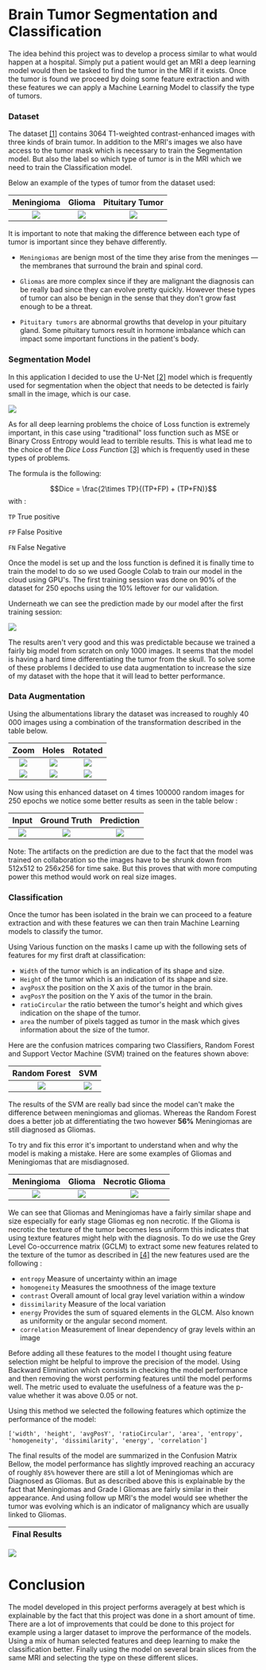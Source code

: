 # Brain Tumor Segmentation and Classification

The idea behind this project was to develop a process similar to what would happen at a hospital. Simply put a patient would get an MRI a deep learning model would then be tasked to find the tumor in the MRI if it exists. Once the tumor is found we proceed by doing some feature extraction and with these features we can apply a Machine Learning Model to classify the type of tumors.

### Dataset

The dataset [[1]](https://figshare.com/articles/dataset/brain_tumor_dataset/1512427) contains 3064 T1-weighted contrast-enhanced images with three kinds of brain tumor. In addition to the MRI's images we also have access to the tumor mask which is necessary to train the Segmentation model. But also the label so which type of tumor is in the MRI which we need to train the Classification model.

Below an example of the types of tumor from the dataset used:

Meningioma      | Glioma |  Pituitary Tumor
:-------------------------:|:-------------------------:|:-------------------------:
![](/assets/glioma.png)  |  ![](/assets/meningioma.png) |  ![](/assets/pituatary.png)

It is important to note that making the difference between each type of tumor is important since they behave differently.

* `Meningiomas` are benign most of the time they arise from the meninges — the membranes that surround the brain and spinal cord.

* `Gliomas` are more complex since if they are malignant the diagnosis can be really bad since they can evolve pretty quickly. However these types of tumor can also be benign in the sense that they don't grow fast enough to be a threat.

* `Pituitary tumors` are abnormal growths that develop in your pituitary gland. Some pituitary tumors result in hormone imbalance which can impact some important functions in the patient's body.

### Segmentation Model

In this application I decided to use the U-Net [[2]](https://lmb.informatik.uni-freiburg.de/people/ronneber/u-net/) model which is frequently used for segmentation when the object that needs to be detected is fairly small in the image, which is our case.

![](/assets/u-net-architecture.png)

As for all deep learning problems the choice of Loss function is extremely important, in this case using "traditional" loss function such as MSE or Binary Cross Entropy would lead to terrible results. This is what lead me to the choice of the *Dice Loss Function* [[3]](https://lmb.informatik.uni-freiburg.de/people/ronneber/u-net/](https://arxiv.org/pdf/2006.14822.pdf)) which is frequently used in these types of problems.

The formula is the following:

$$Dice = \frac{2\times TP}{(TP+FP) + (TP+FN)}$$
with :

`TP` True positive

`FP` False Positive

`FN` False Negative

Once the model is set up and the loss function is defined it is finally time to train the model to do so we used Google Colab to train our model in the cloud using GPU's. The first training session was done on 90% of the dataset for 250 epochs using the 10% leftover for our validation.

Underneath we can see the prediction made by our model after the first training session:

![](/assets/first_training.png)

The results aren't very good and this was predictable because we trained a fairly big model from scratch on only 1000 images. It seems that the model is having a hard time differentiating the tumor from the skull. To solve some of these problems I decided to use data augmentation to increase the size of my dataset with the hope that it will lead to better performance.

### Data Augmentation

Using the albumentations library the dataset was increased to roughly 40 000 images using a combination of the transformation described in the table below.

Zoom             |  Holes |  Rotated
:-------------------------:|:-------------------------:|:-------------------------:
![](/assets/data_augmented/rotated.png)  |  ![](/assets/data_augmented/holed.png) |  ![](/assets/data_augmented/zoomed.png)
![](/assets/data_augmented/mask_zoomed.png)  |  ![](/assets/data_augmented/mask_holed.png) |  ![](/assets/data_augmented/mask_rotated.png)

Now using this enhanced dataset on 4 times 100000 random images for 250 epochs we notice some better results as seen in the table below :

Input             |  Ground Truth |  Prediction
:-------------------------:|:-------------------------:|:-------------------------:
![](/assets/glioma.png)  |  ![](/assets/mask_12.png) |  ![](/assets/mask_github.png)

Note: The artifacts on the prediction are due to the fact that the model was trained on collaboration so the images have to be shrunk down from 512x512 to 256x256 for time sake. But this proves that with more computing power this method would work on real size images.

### Classification

Once the tumor has been isolated in the brain we can proceed to a feature extraction and with these features we can then train Machine Learning models to classify the tumor.

Using Various function on the masks I came up with the following sets of features for my first draft at classification:

- `Width` of the tumor which is an indication of its shape and size.
- `Height` of the tumor which is an indication of its shape and size.
- `avgPosX` the position on the X axis of the tumor in the brain.
- `avgPosY` the position on the Y axis of the tumor in the brain.
- `ratioCircular` the ratio between the tumor's height and which gives indication on the shape of the tumor.
- `area` the number of pixels tagged as tumor in the mask which gives information about the size of the tumor.

Here are the confusion matrices comparing two Classifiers, Random Forest and Support Vector Machine (SVM) trained on the features shown above:

Random Forest             |  SVM
:-------------------------:|:-------------------------:
![](/assets/random_forest.png)  |  ![](/assets/SVM_poly_cut.png)

The results of the SVM are really bad since the model can't make the difference between meningiomas and gliomas. Whereas the Random Forest does a better job at differentiating the two however **56%** Meningiomas are still diagnosed as Gliomas.

To try and fix this error it's important to understand when and why the model is making a mistake. Here are some examples of Gliomas and Meningiomas that are misdiagnosed.

Meningioma             |  Glioma |  Necrotic Glioma
:-------------------------:|:-------------------------:|:-------------------------:
![](/assets/glioma.png)  |  ![](/assets/early_glioma.png) |  ![](/assets/necro_glioma.png)


We can see that Gliomas and Meningiomas have a fairly similar shape and size especially for early stage Gliomas eg non necrotic. If the Glioma is necrotic the texture of the tumor becomes less uniform this indicates that using texture features might help with the diagnosis. To do we use the Grey Level Co-occurrence matrix (GCLM) to extract some new features related to the texture of the tumor as described in [[4]](https://www.researchgate.net/publication/285737882_GLCM_textural_features_for_Brain_Tumor_Classification) the new features used are the following :

- `entropy` Measure of uncertainty within an image
- `homogeneity` Measures the smoothness of the image texture
- `contrast` Overall amount of local gray level variation within a window
- `dissimilarity` Measure of the local variation
- `energy` Provides the sum of squared elements in the GLCM. Also known as uniformity or 
the angular second moment.
- `correlation` Measurement of linear dependency of gray levels within an image

Before adding all these features to the model I thought using feature selection might be helpful to improve the precision of the model. Using Backward Elimination which consists in checking the model performance and then removing the worst performing features until the model performs well. The metric used to evaluate the usefulness of a feature was the p-value whether it was above 0.05 or not.

Using this method we selected the following features which optimize the performance of the model:

`['width', 'height', 'avgPosY', 'ratioCircular', 'area', 'entropy', 'homogeneity', 'dissimilarity', 'energy', 'correlation']
`

The final results of the model are summarized in the Confusion Matrix Bellow, the model performance has slightly improved reaching an accuracy of roughly `85%` however there are still a lot of Meningiomas which are Diagnosed as Gliomas. But as described above this is explainable by the fact that Meningiomas and Grade I Gliomas are fairly similar in their appearance. And using follow up MRI's the model would see whether the tumor was evolving which is an indicator of malignancy which are usually linked to Gliomas.

Final Results             |
:-------------------------:|
![](/assets/Final_Results.png)

# Conclusion

The model developed in this project performs averagely at best which is explainable by the fact that this project was done in a short amount of time. There are a lot of improvements that could be done to this project for example using a larger dataset to improve the performance of the models. Using a mix of human selected features and deep learning to make the classification better. Finally using the model on several brain slices from the same MRI and selecting the type on these different slices.





